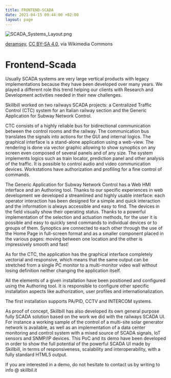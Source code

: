 ```yaml
---
title: FRONTEND-SCADA
date: 2021-04-15 09:44:00 +02:00
layout: page
---
```


![SCADA_Systems_Layout.png](/uploads/SCADA_Systems_Layout.png)

<a href="https://commons.wikimedia.org/wiki/File:SCADA_Systems_Layout.png">deramsey</a>, <a href="https://creativecommons.org/licenses/by-sa/4.0">CC BY-SA 4.0</a>, via Wikimedia Commons

# Frontend-Scada

Usually SCADA systems are very large vertical products with legacy implementations because they have been developed over many years. We played a different role this trend helping our clients with Research and Development activities needed in their new challenges.

Skillbill worked on two railways SCADA projects: a Centralized Traffic Control (CTC) system for an Italian railway section and the Generic Application for Subway Network Control.

CTC consists of a highly reliable bus for bidirectional communication between the control rooms and the railway. The communication bus translates the signals into actions for the GUI and internal logics. The graphical interface is a stand-alone application using a web-view.
The rendering is done via vector graphic allowing to show synoptics on any screen even composed of several panels and of any size.
The system implements logics such as train locator, prediction panel and other analysis of the traffic.
It is possible to control audio and video communication devices.
Workstations have authorization and profiling for a fine control of commands.

The Generic Application for Subway Network Control has a Web HMI interface and an Authoring tool.
Thanks to our specific experiences in web development we developed a streamlined and highly usable interface: each operator interaction has been designed for a simple and quick interaction and the information is always accessible and easy to find.
The devices in the field visually show their operating status.
Thanks to a powerful implementation of the selection and actuation methods, for the user it is possible and easy to quickly send commands to individual devices or to groups of them.
Synoptics are connected to each other through the use of the Home Page in full-screen format and as a smaller component placed in the various pages: moving between one location and the other is impressively smooth and fast!

As for the CTC, the application has the graphical interface completely vectorial and responsive, which means that the same output can be stretched from a single PC monitor to a multi-monitor video wall without losing definition neither changing the application itself.

All the elements of a given installation have been positioned and configured using the Authoring tool. It is responsible to configure other specific installation aspects like authorization, user profiles and internationalization.

The first installation supports PA/PID, CCTV and INTERCOM systems.

As proof of concept, Skillbill has also developed its own general purpose fully SCADA solution based on the work we did with the railways SCADA UI. For instance a working sample of the control of a multi-site solar generator network is available, as well as an implementation of a data center monitoring and control system with a mixed source of SCADA signals, IoT sensors and SNMP/IP devices. This PoC and its demo have been developed in order to show the full potential of the powerful SCADA UI made by Skillbill, in terms of responsiveness, scalability and interoperability, with a fully standard HTML5 output.

If you are interested in a demo, do not hesitate to contact us by writing to info @ skillbil.it